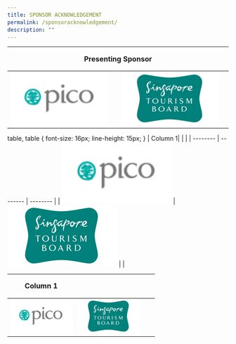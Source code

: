 ```yaml
---
title: SPONSOR ACKNOWLEDGEMENT
permalink: /sponsoracknowledgement/
description: ""
---
```

<table>
<tbody><tr></tr></tbody><thead><tr><th colspan="4"><p style="font-size: 16px; line-height: 15px"> Presenting Sponsor</p></th>
	</tr></thead>
	<tbody>
		<tr>
			<td colspan="0.5"><img style="width:230px;height:120px;" src="/images/Testing%20Sizes/pico%20250%20x%20140.png">
			</td><td></td><td colspan="0.5"><img style="width:230px;height:120px;" src="/images/Testing%20Sizes/stb%20250%20x%20140%201.png"></td><td></td>
		</tr>
	</tbody>
</table>
				

table, 
table {
font-size: 16px; line-height: 15px;
}
| Column 1| | |
| -------- | -------- | -------- | 
| <img style="width:250px;height:140px;" src="/images/Testing%20Sizes/pico%20250%20x%20140.png"> |  <img style="width:250px;height:140px;" src="/images/Testing%20Sizes/stb%20250%20x%20140%201.png">  |      | 


|<p style="font-size: 16px; line-height: 15px"> Column 1</p>  | | | |
| -------- | -------- | -------- | ---- |
| <img style="width:140px;height:78px;" src="/images/Testing%20Sizes/pico%20250%20x%20140.png"> |  <img style="width:140px;height:78px;" src="/images/Testing%20Sizes/stb%20250%20x%20140%201.png">  |      | |